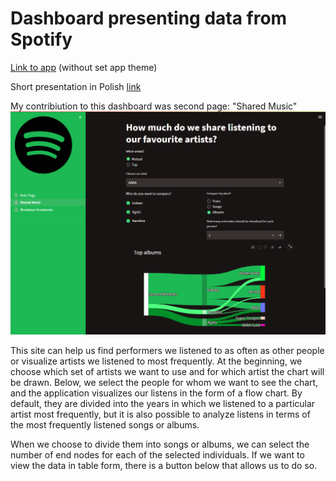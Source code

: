 # Dashboard presenting data from Spotify

[Link to app](https://agewa-twd-projekt2-appspotifymain-page-thu7r9.streamlit.app/) (without set app theme)

Short presentation in Polish
[link](https://github.com/MI2-Education/2023Z-DataVisualizationTechniques/blob/main/projects/project2/lepianka_maczka_osmalek/lepianka_maczka_osmalek.mp4)

My contribiution to this dashboard was second page: "Shared Music"
![image](https://github.com/Luki308/Spotify_Dashboard/blob/main/image.png?raw=true)

This site can help us find performers we listened to as often as other people or visualize artists we listened to most frequently. At the beginning, we choose which set of artists we want to use and for which artist the chart will be drawn. Below, we select the people for whom we want to see the chart, and the application visualizes our listens in the form of a flow chart. By default, they are divided into the years in which we listened to a particular artist most frequently, but it is also possible to analyze listens in terms of the most frequently listened songs or albums.

When we choose to divide them into songs or albums, we can select the number of end nodes for each of the selected individuals. If we want to view the data in table form, there is a button below that allows us to do so.


